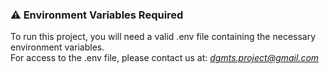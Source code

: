 ### ⚠️ Environment Variables Required

To run this project, you will need a valid .env file containing the necessary environment variables.  
For access to the .env file, please contact us at: *dgmts.project@gmail.com*